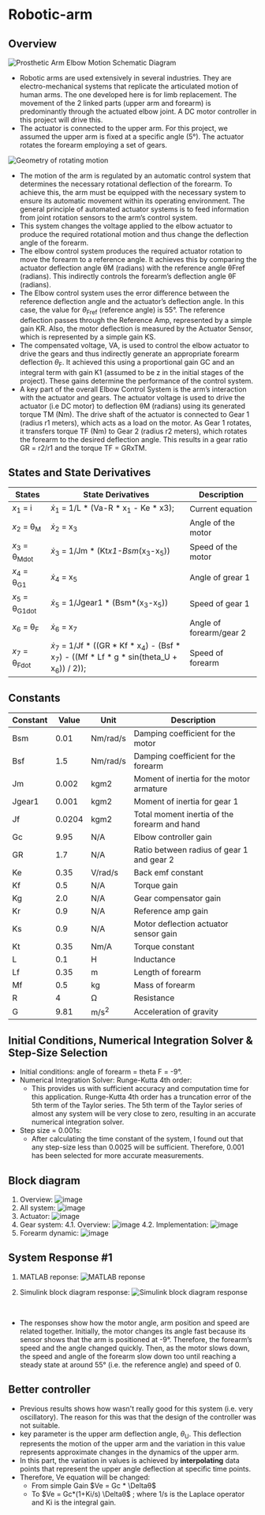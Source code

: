 # Robotic-arm

## Overview

![Prosthetic Arm Elbow Motion Schematic Diagram](https://user-images.githubusercontent.com/92950538/202859147-3f3b5eab-64fc-41b0-ac0b-6f2496a497b9.png)
</br>

- Robotic arms are used extensively in several industries. They are electro-mechanical systems that replicate the articulated motion of human arms. The one developed here is for limb replacement. The movement of the 2 linked parts (upper arm and forearm) is predominantly through the actuated elbow joint. A DC motor controller in this project will drive this.
- The actuator is connected to the upper arm. For this project, we assumed the upper arm is fixed at a specific angle (5°). The actuator rotates the forearm employing a set of gears.

![Geometry of rotating motion](https://user-images.githubusercontent.com/92950538/202859195-daed0df4-660d-497c-8ba3-9f548bdf2c70.png)
</br>

- The motion of the arm is regulated by an automatic control system that determines the necessary rotational deflection of the forearm. To achieve this, the arm must be equipped with the necessary system to ensure its automatic movement within its operating environment. The general principle of automated actuator systems is to feed information from joint rotation sensors to the arm’s control system.
- This system changes the voltage applied to the elbow actuator to produce the required rotational motion and thus change the deflection angle of the forearm.
- The elbow control system produces the required actuator rotation to move the forearm to a reference angle. It achieves this by comparing the actuator deflection angle θM (radians) with the reference angle θFref (radians). This indirectly controls the forearm’s deflection angle θF (radians).
- The Elbow control system uses the error difference between the reference deflection angle and the actuator’s deflection angle. In this case, the value for $\theta$<sub>Fref</sub> (reference angle) is 55°. The reference deflection passes through the Reference Amp, represented by a simple gain KR. Also, the motor deflection is measured by the Actuator Sensor, which is represented by a simple gain KS.
- The compensated voltage, VA, is used to control the elbow actuator to drive the gears and thus indirectly generate an appropriate forearm deflection $\theta$<sub>F</sub>. It achieved this using a proportional gain GC and an integral term with gain K1 (assumed to be z in the initial stages of the project). These gains determine the performance of the control system.
- A key part of the overall Elbow Control System is the arm’s interaction with the actuator and gears. The actuator voltage is used to drive the actuator (i.e DC motor) to deflection θM (radians) using its generated torque TM (Nm). The drive shaft of the actuator is connected to Gear 1 (radius r1 meters), which acts as a load on the motor. As Gear 1 rotates, it transfers torque TF (Nm) to Gear 2 (radius r2 meters), which rotates the forearm to the desired deflection angle. This results in a gear ratio GR = r2/r1 and the torque TF = GRxTM.


## States and State Derivatives

| States | State Derivatives | Description |
|--------|-------------------|-------------|
| $x$<sub>1</sub> = i | $\dot{x}$<sub>1</sub> = 1/L * (Va-R * x<sub>1</sub> - Ke * x3); | Current equation |
| $x$<sub>2</sub> = θ<sub>M</sub> | $\dot{x}$<sub>2</sub> = x<sub>3</sub> | Angle of the motor |
| $x$<sub>3</sub> = θ<sub>Mdot</sub> | $\dot{x}$<sub>3</sub> = 1/Jm * (Kt*x1-Bsm*(x<sub>3</sub>-x<sub>5</sub>)) | Speed of the motor |
| $x$<sub>4</sub> = θ<sub>G1</sub> | $\dot{x}$<sub>4</sub> = x<sub>5</sub> | Angle of grear 1 |
| $x$<sub>5</sub> = θ<sub>G1dot</sub> | $\dot{x}$<sub>5</sub> = 1/Jgear1 * (Bsm*(x<sub>3</sub>-x<sub>5</sub>)) | Speed of gear 1 |
| $x$<sub>6</sub> = θ<sub>F</sub> | $\dot{x}$<sub>6</sub> = x<sub>7</sub> | Angle of forearm/gear 2 |
| $x$<sub>7</sub> = θ<sub>Fdot</sub> | $\dot{x}$<sub>7</sub> = 1/Jf * ((GR * Kf * x<sub>4</sub>) - (Bsf * x<sub>7</sub>) - ((Mf * Lf * g * sin(theta_U + x<sub>6</sub>)) / 2)); | Speed of forearm |

## Constants

| Constant | Value | Unit | Description |
|----------|-------|------|-------------|
| Bsm | 0.01 | Nm/rad/s | Damping coefficient for the motor |
| Bsf | 1.5 | Nm/rad/s | Damping coefficient for the forearm |
| Jm | 0.002 | kgm2 | Moment of inertia for the motor armature |
| Jgear1 | 0.001 | kgm2 | Moment of inertia for gear 1 |
| Jf | 0.0204 | kgm2 | Total moment inertia of the forearm and hand |
| Gc | 9.95 | N/A | Elbow controller gain |
| GR | 1.7 | N/A | Ratio between radius of gear 1 and gear 2 |
| Ke | 0.35 | V/rad/s | Back emf constant |
| Kf | 0.5 | N/A | Torque gain |
| Kg | 2.0 | N/A | Gear compensator gain |
| Kr | 0.9 | N/A | Reference amp gain |
| Ks | 0.9 | N/A | Motor deflection actuator sensor gain |
| Kt | 0.35 | Nm/A | Torque constant |
| L | 0.1 | H | Inductance |
| Lf | 0.35 | m | Length of forearm |
| Mf | 0.5 | kg | Mass of forearm |
| R | 4 | Ω | Resistance |
| G | 9.81 | m/s<sup>2</sup> | Acceleration of gravity |

## Initial Conditions, Numerical Integration Solver & Step-Size Selection

- Initial conditions: angle of forearm = theta F = -9°.
- Numerical Integration Solver: Runge-Kutta 4th order:
  - This provides us with sufficient accuracy and computation time for this application. Runge-Kutta 4th order has a truncation error of the 5th term of the Taylor series. The 5th term of the Taylor series of almost any system will be very close to zero, resulting in an accurate numerical integration solver.
- Step size = 0.001s:
  - After calculating the time constant of the system, I found out that any step-size less than 0.0025 will be sufficient. Therefore, 0.001 has been selected for more accurate measurements.

## Block diagram
1. Overview:
![image](https://user-images.githubusercontent.com/92950538/202859319-eb0b06ce-26ce-404b-b500-762f08a2036f.png)
2. All system:
![image](https://user-images.githubusercontent.com/92950538/202859299-3bb8568a-e163-4c38-bf11-8d2e0daffff0.png)
3. Actuator:
![image](https://user-images.githubusercontent.com/92950538/202859303-d59dcecf-1003-456f-8f87-fb6e82e0c4c9.png)
4. Gear system:
4.1. Overview:
![image](https://user-images.githubusercontent.com/92950538/202859329-c85735b1-50d1-4f7d-82c6-df69a12d024b.png)
4.2. Implementation:
![image](https://user-images.githubusercontent.com/92950538/202859306-fac35497-b2a1-4f01-8904-5e3d636ef8b0.png)
5. Forearm dynamic:
![image](https://user-images.githubusercontent.com/92950538/202859341-43680292-f4ec-4f2e-9592-19294e17d293.png)

## System Response #1

1. MATLAB reponse:
![MATLAB reponse](https://user-images.githubusercontent.com/92950538/202859243-9af1a79e-61b9-4c27-979a-727c6956b989.png)

2. Simulink block diagram response:
![Simulink block diagram response](https://user-images.githubusercontent.com/92950538/202859258-ed1988d7-fae9-499a-8a69-6ca4720e363b.png)
</br>

- The responses show how the motor angle, arm position and speed are related together. Initially, the motor changes its angle fast because its sensor shows that the arm is positioned at -9°. Therefore, the forearm’s speed and the angle changed quickly. Then, as the motor slows down, the speed and angle of the forearm slow down too until reaching a steady state at around 55° (i.e. the reference angle) and speed of 0.

## Better controller

- Previous results shows how wasn't really good for this system (i.e. very oscillatory). The reason for this was that the design of the controller was not suitable.
- key parameter is the upper arm deflection angle,  $θ$<sub>U</sub>. This deflection represents the motion of the upper arm and the variation in this value represents approximate changes in the dynamics of the upper arm.
- In this part, the variation in values is achieved by **interpolating** data points that represent the upper angle deflection at specific time points.
- Therefore, Ve equation will be changed:
  - From simple Gain $Ve = Gc * \Deltaθ$
  - To $Ve = Gc*(1+Ki/s) \Deltaθ$ ; where 1/s is the Laplace operator and Ki is the integral gain.
